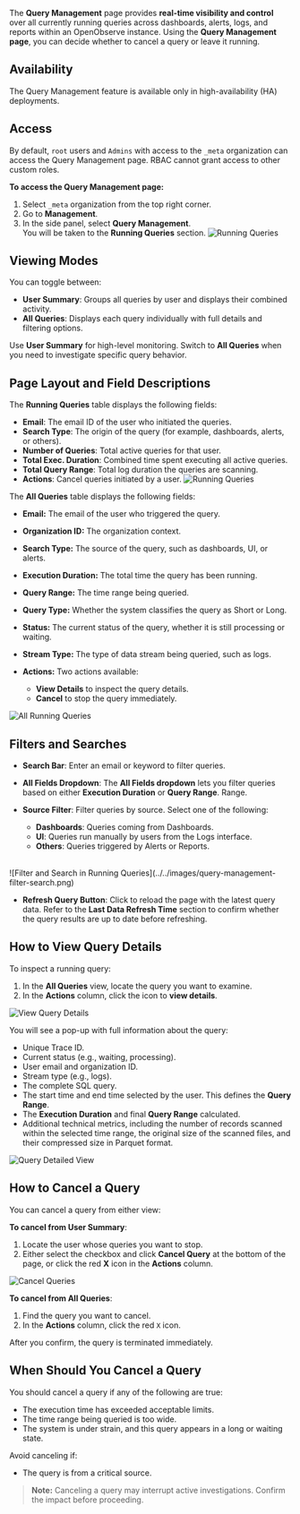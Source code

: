 The **Query Management** page provides **real-time visibility and control** over all currently running queries across dashboards, alerts, logs, and reports within an OpenObserve instance. Using the **Query Management page**, you can decide whether to cancel a query or leave it running. 

## Availability

The Query Management feature is available only in high-availability (HA) deployments.

## Access

By default, `root` users and `Admins` with access to the `_meta` organization can access the Query Management page. RBAC cannot grant access to other custom roles. 

**To access the Query Management page:**

1. Select `_meta` organization from the top right corner.   
2. Go to **Management**. 
3. In the side panel, select **Query Management**.   
   You will be taken to the **Running Queries** section.
![Running Queries](../../images/query-management-running-queries.png)

## Viewing Modes

You can toggle between:

- **User Summary**: Groups all queries by user and displays their combined activity.  
- **All Queries**: Displays each query individually with full details and filtering options.

Use **User Summary** for high-level monitoring. Switch to **All Queries** when you need to investigate specific query behavior.

## Page Layout and Field Descriptions

The **Running Queries** table displays the following fields:

- **Email**: The email ID of the user who initiated the queries.  
- **Search Type**: The origin of the query (for example, dashboards, alerts, or others).  
- **Number of Queries**: Total active queries for that user.  
- **Total Exec. Duration**: Combined time spent executing all active queries.  
- **Total Query Range**: Total log duration the queries are scanning.  
- **Actions**: Cancel queries initiated by a user.
![Running Queries](../../images/query-management-running-queries.png)

The **All Queries** table displays the following fields: 

- **Email:** The email of the user who triggered the query.  
- **Organization ID:** The organization context.   
- **Search Type:** The source of the query, such as dashboards, UI, or alerts.  
- **Execution Duration:** The total time the query has been running.  
- **Query Range:** The time range being queried.  
- **Query Type:** Whether the system classifies the query as Short or Long.  
- **Status:** The current status of the query, whether it is still processing or waiting.  
- **Stream Type:** The type of data stream being queried, such as logs.  
- **Actions:** Two actions available: 

    - **View Details** to inspect the query details.  
    - **Cancel** to stop the query immediately.

![All Running Queries](../../images/query-management-all-queries.png)

## Filters and Searches

- **Search Bar**: Enter an email or keyword to filter queries.  
- **All Fields Dropdown**: The **All Fields dropdown** lets you filter queries based on either **Execution Duration** or **Query Range**. Range.  
- **Source Filter**: Filter queries by source. Select one of the following: 

    - **Dashboards**: Queries coming from Dashboards.  
    - **UI**: Queries run manually by users from the Logs interface.  
    - **Others**: Queries triggered by Alerts or Reports.
<br>
![Filter and Search in Running Queries](../../images/query-management-filter-search.png)

- **Refresh Query Button**: Click to reload the page with the latest query data. Refer to the **Last Data Refresh Time** section to confirm whether the query results are up to date before refreshing.

## How to View Query Details

To inspect a running query:

1. In the **All Queries** view, locate the query you want to examine.  
2. In the **Actions** column, click the icon to **view details**.

![View Query Details](../../images/query-management-view-details.png)

You will see a pop-up with full information about the query:

- Unique Trace ID.  
- Current status (e.g., waiting, processing).  
- User email and organization ID.  
- Stream type (e.g., logs).  
- The complete SQL query.  
- The start time and end time selected by the user. This defines the **Query Range**.  
- The **Execution Duration** and final **Query Range** calculated.  
- Additional technical metrics, including the number of records scanned within the selected time range, the original size of the scanned files, and their compressed size in Parquet format.

![Query Detailed View](../../images/query-management-view-query-details.png)

## How to Cancel a Query

You can cancel a query from either view:

**To cancel from User Summary**:

1. Locate the user whose queries you want to stop.  
2. Either select the checkbox and click **Cancel Query** at the bottom of the page, or click the red **X** icon in the **Actions** column.

![Cancel Queries](../../images/query-management-cancel-queries.png)

**To cancel from All Queries**:

1. Find the query you want to cancel.  
2. In the **Actions** column, click the red `X` icon.

After you confirm, the query is terminated immediately.

## When Should You Cancel a Query

You should cancel a query if any of the following are true:

- The execution time has exceeded acceptable limits.  
- The time range being queried is too wide.   
- The system is under strain, and this query appears in a long or waiting state.

Avoid canceling if:

- The query is from a critical source. 

> **Note:** Canceling a query may interrupt active investigations. Confirm the impact before proceeding.

